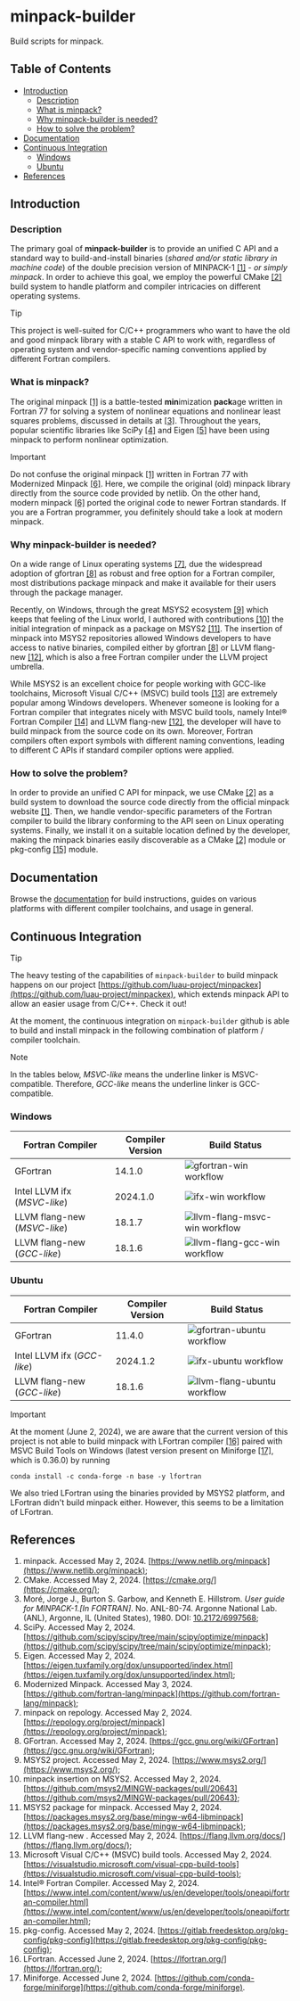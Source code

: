 # minpack-builder

Build scripts for minpack.

## Table of Contents

* [Introduction](#introduction)
    * [Description](#description)
    * [What is minpack?](#what-is-minpack)
    * [Why minpack-builder is needed?](#why-minpack-builder-is-needed)
    * [How to solve the problem?](#how-to-solve-the-problem)
* [Documentation](#documentation)
* [Continuous Integration](#continuous-integration)
    * [Windows](#windows)
    * [Ubuntu](#ubuntu)
* [References](#references)

## Introduction

### Description

The primary goal of **minpack-builder** is to provide an unified C API and a standard way to build-and-install binaries (*shared and/or static library in machine code*) of the double precision version of MINPACK-1 [[1]](https://www.netlib.org/minpack) - *or simply minpack*. In order to achieve this goal, we employ the powerful CMake [[2]](https://cmake.org/) build system to handle platform and compiler intricacies on different operating systems.

> [!TIP]
> 
> This project is well-suited for C/C++ programmers who want to have the old and good minpack library with a stable C API to work with, regardless of operating system and vendor-specific naming conventions applied by different Fortran compilers.

### What is minpack?

The original minpack [[1]](https://www.netlib.org/minpack) is a battle-tested **min**imization **pack**age written in Fortran 77 for solving a system of nonlinear equations and nonlinear least squares problems, discussed in details at [[3]](https://doi.org/10.2172/6997568). Throughout the years, popular scientific libraries like SciPy [[4]](https://github.com/scipy/scipy/tree/main/scipy/optimize/minpack) and Eigen [[5]](https://eigen.tuxfamily.org/dox/unsupported/index.html) have been using minpack to perform nonlinear optimization.

> [!IMPORTANT]
> 
> Do not confuse the original minpack [[1]](https://www.netlib.org/minpack) written in Fortran 77 with Modernized Minpack [[6]](https://github.com/fortran-lang/minpack). Here, we compile the original (old) minpack library directly from the source code provided by netlib. On the other hand, modern minpack [[6]](https://github.com/fortran-lang/minpack) ported the original code to newer Fortran standards. If you are a Fortran programmer, you definitely should take a look at modern minpack.

### Why minpack-builder is needed?

On a wide range of Linux operating systems [[7]](https://repology.org/project/minpack), due the widespread adoption of gfortran [[8]](https://gcc.gnu.org/wiki/GFortran) as robust and free option for a Fortran compiler, most distributions package minpack and make it available for their users through the package manager.

Recently, on Windows, through the great MSYS2 ecosystem [[9]](https://www.msys2.org/) which keeps that feeling of the Linux world, I authored with contributions [[10]](https://github.com/msys2/MINGW-packages/pull/20643) the initial integration of minpack as a package on MSYS2 [[11]](https://packages.msys2.org/base/mingw-w64-libminpack). The insertion of minpack into MSYS2 repositories allowed Windows developers to have access to native binaries, compiled either by gfortran [[8]](https://gcc.gnu.org/wiki/GFortran) or LLVM flang-new [[12]](https://flang.llvm.org/docs/), which is also a free Fortran compiler under the LLVM project umbrella.

While MSYS2 is an excellent choice for people working with GCC-like toolchains, Microsoft Visual C/C++ (MSVC) build tools [[13]](https://visualstudio.microsoft.com/visual-cpp-build-tools) are extremely popular among Windows developers. Whenever someone is looking for a Fortran compiler that integrates nicely with MSVC build tools, namely Intel® Fortran Compiler [[14]](https://www.intel.com/content/www/us/en/developer/tools/oneapi/fortran-compiler.html) and LLVM flang-new [[12]](https://flang.llvm.org/docs/), the developer will have to build minpack from the source code on its own. Moreover, Fortran compilers often export symbols with different naming conventions, leading to different C APIs if standard compiler options were applied.

### How to solve the problem?

In order to provide an unified C API for minpack, we use CMake [[2]](https://cmake.org/) as a build system to download the source code directly from the official minpack website [[1]](https://www.netlib.org/minpack). Then, we handle vendor-specific parameters of the Fortran compiler to build the library conforming to the API seen on Linux operating systems. Finally, we install it on a suitable location defined by the developer, making the minpack binaries easily discoverable as a CMake [[2]](https://cmake.org/) module or pkg-config [[15]](https://gitlab.freedesktop.org/pkg-config/pkg-config) module.

## Documentation

Browse the [documentation](doc/README.md) for build instructions, guides on various platforms with different compiler toolchains, and usage in general.

## Continuous Integration

> [!TIP]
> 
> The heavy testing of the capabilities of ```minpack-builder``` to build minpack happens on our project [https://github.com/luau-project/minpackex](https://github.com/luau-project/minpackex), which extends minpack API to allow an easier usage from C/C++. Check it out!

At the moment, the continuous integration on ```minpack-builder``` github is able to build and install minpack in the following combination of platform / compiler toolchain.

> [!NOTE]
> 
> In the tables below, *MSVC-like* means the underline linker is MSVC-compatible. Therefore, *GCC-like* means the underline linker is GCC-compatible.

### Windows

| Fortran Compiler | Compiler Version | Build Status |
|------------------|------------------|--------------|
| GFortran | 14.1.0 | ![gfortran-win workflow](https://github.com/luau-project/minpack-builder/actions/workflows/gfortran-on-windows.yaml/badge.svg?branch=main) |
| Intel LLVM ifx (*MSVC-like*) | 2024.1.0 | ![ifx-win workflow](https://github.com/luau-project/minpack-builder/actions/workflows/intel-fortran-on-windows.yaml/badge.svg?branch=main) |
| LLVM flang-new (*MSVC-like*) | 18.1.7 | ![llvm-flang-msvc-win workflow](https://github.com/luau-project/minpack-builder/actions/workflows/llvm-flang-msvc-like-on-windows.yaml/badge.svg?branch=main) |
| LLVM flang-new (*GCC-like*) | 18.1.6 | ![llvm-flang-gcc-win workflow](https://github.com/luau-project/minpack-builder/actions/workflows/llvm-flang-gcc-like-on-windows.yaml/badge.svg?branch=main) |

### Ubuntu

| Fortran Compiler | Compiler Version | Build Status |
|------------------|------------|--------------|
| GFortran         | 11.4.0 |![gfortran-ubuntu workflow](https://github.com/luau-project/minpack-builder/actions/workflows/gfortran-on-ubuntu.yaml/badge.svg?branch=main)|
| Intel LLVM ifx (*GCC-like*) | 2024.1.2 | ![ifx-ubuntu workflow](https://github.com/luau-project/minpack-builder/actions/workflows/intel-fortran-on-ubuntu.yaml/badge.svg?branch=main) |
| LLVM flang-new (*GCC-like*) | 18.1.6 |![llvm-flang-ubuntu workflow](https://github.com/luau-project/minpack-builder/actions/workflows/llvm-flang-on-ubuntu.yaml/badge.svg?branch=main)|

> [!IMPORTANT]
> 
> At the moment (June 2, 2024), we are aware that the current version of this project is not able to build minpack with LFortran compiler [[16]](https://lfortran.org/) paired with MSVC Build Tools on Windows (latest version present on Miniforge [[17]](https://github.com/conda-forge/miniforge), which is 0.36.0) by running
> 
> ```conda install -c conda-forge -n base -y lfortran```
> 
> We also tried LFortran using the binaries provided by MSYS2 platform, and LFortran didn't build minpack either. However, this seems to be a limitation of LFortran.

## References

1. minpack. Accessed May 2, 2024. [https://www.netlib.org/minpack](https://www.netlib.org/minpack);
2. CMake. Accessed May 2, 2024. [https://cmake.org/](https://cmake.org/);
3. Moré, Jorge J., Burton S. Garbow, and Kenneth E. Hillstrom. *User guide for MINPACK-1.[In FORTRAN]*. No. ANL-80-74. Argonne National Lab.(ANL), Argonne, IL (United States), 1980. DOI: [10.2172/6997568](https://doi.org/10.2172/6997568);
4. SciPy. Accessed May 2, 2024. [https://github.com/scipy/scipy/tree/main/scipy/optimize/minpack](https://github.com/scipy/scipy/tree/main/scipy/optimize/minpack);
5. Eigen. Accessed May 2, 2024. [https://eigen.tuxfamily.org/dox/unsupported/index.html](https://eigen.tuxfamily.org/dox/unsupported/index.html);
6. Modernized Minpack. Accessed May 3, 2024. [https://github.com/fortran-lang/minpack](https://github.com/fortran-lang/minpack);
7. minpack on repology. Accessed May 2, 2024. [https://repology.org/project/minpack](https://repology.org/project/minpack);
8. GFortran. Accessed May 2, 2024. [https://gcc.gnu.org/wiki/GFortran](https://gcc.gnu.org/wiki/GFortran);
9. MSYS2 project. Accessed May 2, 2024. [https://www.msys2.org/](https://www.msys2.org/);
10. minpack insertion on MSYS2. Accessed May 2, 2024. [https://github.com/msys2/MINGW-packages/pull/20643](https://github.com/msys2/MINGW-packages/pull/20643);
11. MSYS2 package for minpack. Accessed May 2, 2024. [https://packages.msys2.org/base/mingw-w64-libminpack](https://packages.msys2.org/base/mingw-w64-libminpack);
12. LLVM flang-new . Accessed May 2, 2024. [https://flang.llvm.org/docs/](https://flang.llvm.org/docs/);
13. Microsoft Visual C/C++ (MSVC) build tools. Accessed May 2, 2024. [https://visualstudio.microsoft.com/visual-cpp-build-tools](https://visualstudio.microsoft.com/visual-cpp-build-tools);
14. Intel® Fortran Compiler. Accessed May 2, 2024. [https://www.intel.com/content/www/us/en/developer/tools/oneapi/fortran-compiler.html](https://www.intel.com/content/www/us/en/developer/tools/oneapi/fortran-compiler.html);
15. pkg-config. Accessed May 2, 2024. [https://gitlab.freedesktop.org/pkg-config/pkg-config](https://gitlab.freedesktop.org/pkg-config/pkg-config);
16. LFortran. Accessed June 2, 2024. [https://lfortran.org/](https://lfortran.org/);
17. Miniforge. Accessed June 2, 2024. [https://github.com/conda-forge/miniforge](https://github.com/conda-forge/miniforge).